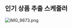 ## 인기 상품 추출 스케줄러
![IMG_9873.png](..%2F..%2F..%2F..%2FUsers%2Fs_don%2FDownloads%2F6_IMG_9867_250402%2FIMG_9873.png)